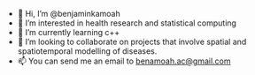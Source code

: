 - 👋 Hi, I’m @benjaminkamoah
- 👀 I’m interested in health research and statistical computing
- 🌱 I’m currently learning c++
- 💞️ I’m looking to collaborate on projects that involve spatial and spatiotemporal modelling of diseases.
- 📫 You can send me an email to benamoah.ac@gmail.com

<!---
benjaminkamoah/benjaminkamoah is a ✨ special ✨ repository because its `README.md` (this file) appears on your GitHub profile.
You can click the Preview link to take a look at your changes.
--->
